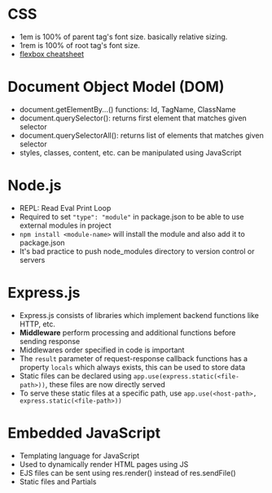 # CSS
- 1em is 100% of parent tag's font size. basically relative sizing.
- 1rem is 100% of root tag's font size.
- [flexbox cheatsheet](https://css-tricks.com/snippets/css/a-guide-to-flexbox/)

# Document Object Model (DOM)
- document.getElementBy...() functions: Id, TagName, ClassName
- document.querySelector(): returns first element that matches given selector
- document.querySelectorAll(): returns list of elements that matches given selector
- styles, classes, content, etc. can be manipulated using JavaScript

# Node.js
- REPL: Read Eval Print Loop
- Required to set `"type": "module"` in package.json to be able to use external modules in project
- `npm install <module-name>` will install the module and also add it to package.json
- It's bad practice to push node_modules directory to version control or servers

# Express.js
- Express.js consists of libraries which implement backend functions like HTTP, etc.
- **Middleware** perform processing and additional functions before sending response
- Middlewares order specified in code is important
- The `result` parameter of request-response callback functions has a property `locals` which always exists, this can be used to store data
- Static files can be declared using `app.use(express.static(<file-path>))`, these files are now directly served
- To serve these static files at a specific path, use `app.use(<host-path>, express.static(<file-path>))`

# Embedded JavaScript
- Templating language for JavaScript
- Used to dynamically render HTML pages using JS
- EJS files can be sent using res.render() instead of res.sendFile()
- Static files and Partials
